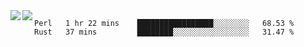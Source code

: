 <a href="https://github.com/anuraghazra/github-readme-stats">
  <img align="left" src="https://github-readme-stats.vercel.app/api?username=kfly8&count_private=true&show_icons=true&theme=calm" />
</a>
<a href="https://github.com/anuraghazra/github-readme-stats">
  <img align="left" src="https://github-readme-stats.vercel.app/api/top-langs/?username=kfly8&theme=calm&hide=HTML&exclude_repo=is3q-cr" />
</a>

<!--START_SECTION:waka-->
```text
Perl   1 hr 22 mins    █████████████████░░░░░░░░   68.53 % 
Rust   37 mins         ████████░░░░░░░░░░░░░░░░░   31.47 % 
```
<!--END_SECTION:waka-->
